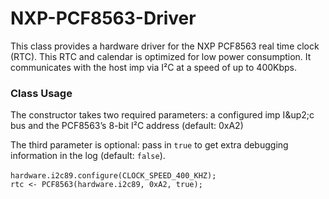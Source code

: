 # NXP-PCF8563-Driver
This class provides a hardware driver for the NXP PCF8563 real time clock (RTC). This RTC and calendar is optimized for low power consumption. It communicates with the host imp via I²C at a speed of up to 400Kbps.

### Class Usage

The constructor takes two required parameters: a configured imp I&up2;c bus and the PCF8563’s 8-bit I²C address (default: 0xA2)

The third parameter is optional: pass in ``true`` to get extra debugging information in the log (default: ``false``).

``hardware.i2c89.configure(CLOCK_SPEED_400_KHZ);``
``                                         ``
``rtc <- PCF8563(hardware.i2c89, 0xA2, true);``
